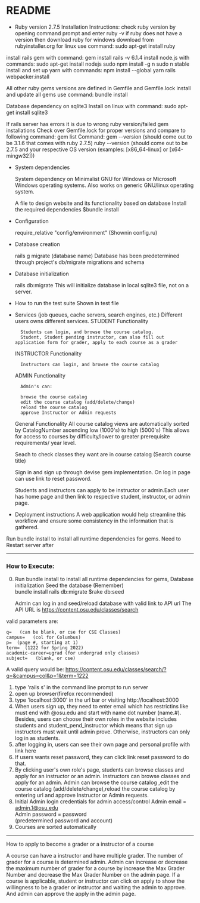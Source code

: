 # README



* Ruby version 2.7.5
Installation Instructions:
check ruby version by opening command prompt and enter ruby -v
if ruby does not have a version then download ruby
for windows download from rubyinstaller.org
for linux use command: sudo apt-get install ruby

install rails gem with command: gem install rails -v 6.1.4
install node.js with commands: sudo apt-get install nodejs
sudo npm install -g n
sudo n stable
install and set up yarn with commands: npm install --global yarn
rails webpacker:install

All other ruby gems versions are defined in Gemfile and Gemfile.lock
install and update all gems use command: bundle install

Database dependency on sqlite3
Install on linux with command: sudo apt-get install sqlite3

If rails server has errors it is due to wrong ruby version/failed gem installations
Check over Gemfile.lock for proper versions and compare to following command: gem list
Command: gem --version (should come out to be 3.1.6 that comes with ruby 2.7.5)
ruby --version (should come out to be 2.7.5 and your respective OS version (examples: [x86_64-linux] or [x64-mingw32]))
* System dependencies

    System dependency on Minimalist GNU for Windows or Microsoft Windows operating systems.
    Also works on generic GNU/linux operating system.

    A file to design website and its functionality based on database
    Install the required dependencies
    $bundle install
* Configuration

   require_relative "config/environment"
   (Shownin config.ru)


* Database creation

    rails g migrate (database name)
    Database has been predetermined through project's db/migrate migrations and schema

* Database initialization

    rails db:migrate
    This will initialize database in local sqlite3 file, not on a server.

* How to run the test suite
    Shown in test file

* Services (job queues, cache servers, search engines, etc.)
    Different users owns different services.
        STUDENT Functionality

        Students can login, and browse the course catalog.
        Student, Student pending instructor, can also fill out application form for grader, apply to each course as a grader

    INSTRUCTOR Functionality

        Instructors can login, and browse the course catalog

    ADMIN Functionality

        Admin's can:

        browse the course catalog
        edit the course catalog (add/delete/change)
        reload the course catalog
        approve Instructor or Admin requests

    General Functionality
    All course catalog views are automatically sorted by CatalogNumber ascending low (1000's) to high (5000's)
    This allows for access to courses by difficulty/lower to greater prerequisite requirements/ year level.

    Seach to check classes they want are in course catalog (Search course title)

    Sign in and sign up through devise gem implementation. On log in page can use link to reset password.
    
    Students and instructors can apply to be instructor or admin.Each user has home page and then link to respective student, instructor, or admin page.

    
* Deployment instructions
    A web application would help streamline this workflow and ensure some consistency in the information that is gathered.

Run bundle install to install all runtime dependencies for gems. Need to Restart server after

-------------------------------

### How to Execute:
0)  Run bundle install to install all runtime dependencies for gems,  Database initialization     Seed the database (Remember)    
    bundle install                                                      rails db:migrate                     $rake db:seed
    
    Admin can log in and seed/reload database with valid link to API url
    The API URL is https://content.osu.edu/classes/search

valid parameters are:

    q=   (can be blank, or cse for CSE Classes)
    campus=   (col for Columbus)
    p=  (page #, starting at 1)
    term=  (1222 for Spring 2022)
    academic-career=ugrad (for undergrad only classes)
    subject=   (blank, or cse)

A valid query would be:  https://content.osu.edu/classes/search/?q=&campus=col&p=1&term=1222

1) type 'rails s' in the command line prompt to run server
2) open up browser(firefox recommended)  
3) type 'localhost:3000' in the url bar or visiting http://localhost:3000  
4) When users sign up, they need to enter email which has restrictins like must end with @osu.edu and start with name dot number (name.#). Besides, users can choose their own roles in the website includes students and student_pend_instructor which means that sign up instructors must wait until admin prove. Otherwise, instructors can only log in as students.  
5) after logging in, users can see their own page and personal profile with link here
6) If users wants reset password, they can click link reset password to do that.  
7) By clicking user's own role's page, students can browse classes and apply for an instructor or an admin. Instructors can browse classes and apply for an admin. Admin can browse the course catalog ,edit the course catalog (add/delete/change),reload the course catalog by entering url and approve Instructor or Admin requests.  
8)  Initial Admin login credentials for admin access/control
    Admin email     = admin.1@osu.edu    
    Admin password    = password    
    (predetermined password and account)    
9) Courses are sorted automatically
---------------------------------
How to apply to become a grader or a instructor of a course

A course can have a instructor and have multiple grader. The number of grader for a course is determined admin. Admin can increase or decrease the maximum number of grader for a course by increase the Max Grader Number and decrease the Max Grader Number on the admin page. If a course is applicable, student or instructor can click on apply to show the willingness to be a grader or instructor and waiting the admin to approve. And admin can approve the apply in the admin page.	
